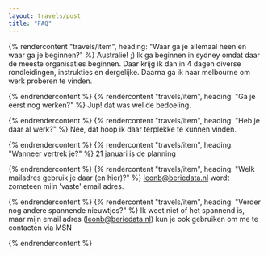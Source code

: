```yaml
---
layout: travels/post
title: "FAQ"
---
```


{% rendercontent "travels/item", heading: "Waar ga je allemaal heen en waar ga je beginnen?" %}
Australie! ;)
Ik ga beginnen in sydney omdat daar de meeste organisaties beginnen. Daar krijg ik dan in 4 dagen diverse rondleidingen, instrukties en dergelijke.
Daarna ga ik naar melbourne om werk proberen te vinden.


{% endrendercontent %}
{% rendercontent "travels/item", heading: "Ga je eerst nog werken?" %}
Jup! dat was wel de bedoeling.


{% endrendercontent %}
{% rendercontent "travels/item", heading: "Heb je daar al werk?" %}
Nee, dat hoop ik daar terplekke te kunnen vinden.


{% endrendercontent %}
{% rendercontent "travels/item", heading: "Wanneer vertrek je?" %}
21 januari is de planning


{% endrendercontent %}
{% rendercontent "travels/item", heading: "Welk mailadres gebruik je daar (en hier)?" %}
leonb@beriedata.nl wordt zometeen mijn 'vaste' email adres.


{% endrendercontent %}
{% rendercontent "travels/item", heading: "Verder nog andere spannende nieuwtjes?" %}
Ik weet niet of het spannend is, maar mijn email adres (leonb@beriedata.nl) kun je ook gebruiken om me te contacten via MSN

{% endrendercontent %}
